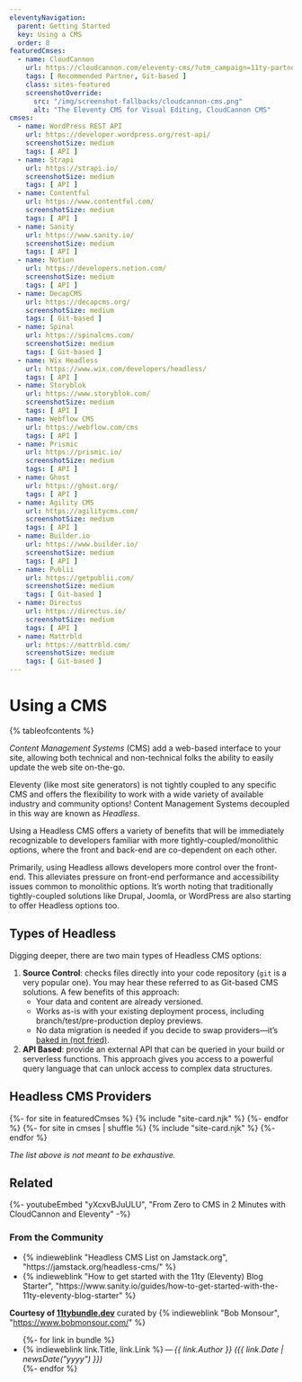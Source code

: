 ```yaml
---
eleventyNavigation:
  parent: Getting Started
  key: Using a CMS
  order: 8
featuredCmses:
  - name: CloudCannon
    url: https://cloudcannon.com/eleventy-cms/?utm_campaign=11ty-partner&utm_source=official-sponsor
    tags: [ Recommended Partner, Git-based ]
    class: sites-featured
    screenshotOverride:
      src: "/img/screenshot-fallbacks/cloudcannon-cms.png"
      alt: "The Eleventy CMS for Visual Editing, CloudCannon CMS"
cmses:
  - name: WordPress REST API
    url: https://developer.wordpress.org/rest-api/
    screenshotSize: medium
    tags: [ API ]
  - name: Strapi
    url: https://strapi.io/
    screenshotSize: medium
    tags: [ API ]
  - name: Contentful
    url: https://www.contentful.com/
    screenshotSize: medium
    tags: [ API ]
  - name: Sanity
    url: https://www.sanity.io/
    screenshotSize: medium
    tags: [ API ]
  - name: Notion
    url: https://developers.notion.com/
    screenshotSize: medium
    tags: [ API ]
  - name: DecapCMS
    url: https://decapcms.org/
    screenshotSize: medium
    tags: [ Git-based ]
  - name: Spinal
    url: https://spinalcms.com/
    screenshotSize: medium
    tags: [ Git-based ]
  - name: Wix Headless
    url: https://www.wix.com/developers/headless/
    tags: [ API ]
  - name: Storyblok
    url: https://www.storyblok.com/
    screenshotSize: medium
    tags: [ API ]
  - name: Webflow CMS
    url: https://webflow.com/cms
    tags: [ API ]
  - name: Prismic
    url: https://prismic.io/
    screenshotSize: medium
    tags: [ API ]
  - name: Ghost
    url: https://ghost.org/
    tags: [ API ]
  - name: Agility CMS
    url: https://agilitycms.com/
    screenshotSize: medium
    tags: [ API ]
  - name: Builder.io
    url: https://www.builder.io/
    screenshotSize: medium
    tags: [ API ]
  - name: Publii
    url: https://getpublii.com/
    screenshotSize: medium
    tags: [ Git-based ]
  - name: Directus
    url: https://directus.io/
    screenshotSize: medium
    tags: [ API ]
  - name: Mattrbld
    url: https://mattrbld.com/
    screenshotSize: medium
    tags: [ Git-based ]
---
```

# Using a CMS

{% tableofcontents %}

_Content Management Systems_ (CMS) add a web-based interface to your site, allowing both technical and non-technical folks the ability to easily update the web site on-the-go.

Eleventy (like most site generators) is not tightly coupled to any specific CMS and offers the flexibility to work with a wide variety of available industry and community options! Content Management Systems decoupled in this way are known as _Headless_.

Using a Headless CMS offers a variety of benefits that will be immediately recognizable to developers familiar with more tightly-coupled/monolithic options, where the front and back-end are co-dependent on each other.

Primarily, using Headless allows developers more control over the front-end. This alleviates pressure on front-end performance and accessibility issues common to monolithic options. It’s worth noting that traditionally tightly-coupled solutions like Drupal, Joomla, or WordPress are also starting to offer Headless options too.

## Types of Headless

Digging deeper, there are two main types of Headless CMS options:

1. **Source Control**: checks files directly into your code repository (`git` is a very popular one). You may hear these referred to as Git-based CMS solutions. A few benefits of this approach:
	* Your data and content are already versioned.
	* Works as-is with your existing deployment process, including branch/test/pre-production deploy previews.
	* No data migration is needed if you decide to swap providers—it’s [baked in (not fried)](http://www.aaronsw.com/weblog/000404).
1. **API Based**: provide an external API that can be queried in your build or serverless functions. This approach gives you access to a powerful query language that can unlock access to complex data structures.

## Headless CMS Providers

<div class="sites-vert sites-vert--md sites--reverse sites--center">
  <div class="lo-grid" style="--fl-gap-v: 5em;">
{%- for site in featuredCmses %}
{% include "site-card.njk" %}
{%- endfor %}
{%- for site in cmses | shuffle %}
{% include "site-card.njk" %}
{%- endfor %}
  </div>
</div>

_The list above is not meant to be exhaustive._

## Related

<div class="youtube-related">
  {%- youtubeEmbed "yXcxvBJuULU", "From Zero to CMS in 2 Minutes with CloudCannon and Eleventy" -%}
</div>

### From the Community

<ul class="list-bare">
	<li>{% indieweblink "Headless CMS List on Jamstack.org", "https://jamstack.org/headless-cms/" %}</li>
	<li>{% indieweblink "How to get started with the 11ty (Eleventy) Blog Starter", "https://www.sanity.io/guides/how-to-get-started-with-the-11ty-eleventy-blog-starter" %}</li>
</ul>

**Courtesy of [11tybundle.dev](https://11tybundle.dev/categories/cms/)**  curated by {% indieweblink "Bob Monsour", "https://www.bobmonsour.com/" %}

<ul class="list-bare">
{%- for link in bundle %}
	<li>{% indieweblink link.Title, link.Link %} — <em>{{ link.Author }} ({{ link.Date | newsDate("yyyy") }})</em></li>
{%- endfor %}
</ul>
